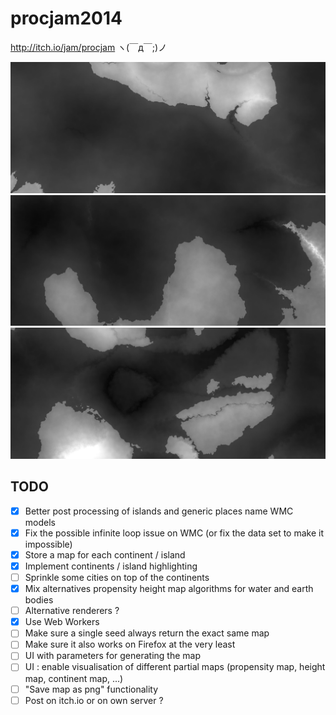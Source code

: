 # procjam2014

http://itch.io/jam/procjam ヽ(￣д￣;)ノ

![Generated map example](https://raw.githubusercontent.com/kchapelier/procjam2014/master/img/github/image1.png)
![Generated map example](https://raw.githubusercontent.com/kchapelier/procjam2014/master/img/github/image2.png)
![Generated map example](https://raw.githubusercontent.com/kchapelier/procjam2014/master/img/github/image3.png)

## TODO

- [X] Better post processing of islands and generic places name WMC models
- [X] Fix the possible infinite loop issue on WMC (or fix the data set to make it impossible)
- [X] Store a map for each continent / island
- [X] Implement continents / island highlighting
- [ ] Sprinkle some cities on top of the continents
- [X] Mix alternatives propensity height map algorithms for water and earth bodies
- [ ] Alternative renderers ?
- [X] Use Web Workers
- [ ] Make sure a single seed always return the exact same map
- [ ] Make sure it also works on Firefox at the very least
- [ ] UI with parameters for generating the map
- [ ] UI : enable visualisation of different partial maps (propensity map, height map, continent map, ...)
- [ ] "Save map as png" functionality
- [ ] Post on itch.io or on own server ?
